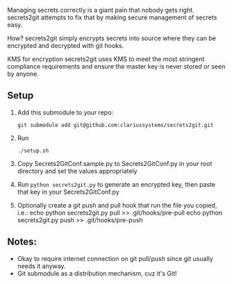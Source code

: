 Managing secrets correctly is a giant pain that nobody gets right.
secrets2git attempts to fix that by making secure management of secrets easy.

How?
secrets2git simply encrypts secrets into source where they can be encrypted
and decrypted with git hooks.

KMS for encryption
secrets2git uses KMS to meet the most stringent compliance requirements and
ensure the master key is never stored or seen by anyone.

Setup
-----
1. Add this submodule to your repo:
   
   `git submodule add git@github.com:clariussystems/secrets2git.git`

2. Run
 
   `./setup.sh`

3. Copy Secrets2GitConf.sample.py to Secrets2GitConf.py in your root directory and set the values appropriately
4. Run `python secrets2git.py` to generate an encrypted key, then paste that key in your Secrets2GitConf.py
5. Optionally create a git push and pull hook that run the file you copied, i.e.:
   echo python secrets2git.py pull >> .git/hooks/pre-pull
   echo python secrets2git.py push >> .git/hooks/pre-push

Notes:
-
- Okay to require internet connection on git pull/push since git usually
  needs it anyway.
- Git submodule as a distribution mechanism, cuz it's Git!

